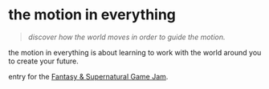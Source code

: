 # the motion in everything

> _discover how the world moves in order to guide the motion._

the motion in everything is about learning to work with the world around you to create your future.

entry for the [Fantasy & Supernatural Game Jam](https://itch.io/jam/fantasy-supernatural-game-jam).
